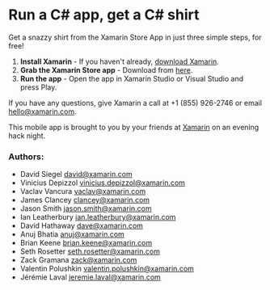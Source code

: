 Run a C# app, get a C# shirt
=============

Get a snazzy shirt from the Xamarin Store App in just three simple steps, for free!

1. __Install Xamarin__ - If you haven't already, [download Xamarin](http://www.xamarin.com/download).
2. __Grab the Xamarin Store app__ - Download from [here](https://github.com/xamarin/xamarin-store-app/archive/master.zip).
3. __Run the app__ - Open the app in Xamarin Studio or Visual Studio and press Play.

If you have any questions, give Xamarin a call at +1 (855) 926-2746 or email [hello@xamarin.com](mailto:hello@xamarin.com).


This mobile app is brought to you by your friends at [Xamarin](http://www.xamarin.com/) on an evening hack night.

### Authors:
- David Siegel <david@xamarin.com>
- Vinicius Depizzol <vinicius.depizzol@xamarin.com>
- Vaclav Vancura <vaclav@xamarin.com>
- James Clancey <clancey@xamarin.com>
- Jason Smith <jason.smith@xamarin.com>
- Ian Leatherbury <ian.leatherbury@xamarin.com>
- David Hathaway <dave@xamarin.com>
- Anuj Bhatia <anuj@xamarin.com>
- Brian Keene <brian.keene@xamarin.com>
- Seth Rosetter <seth.rosetter@xamarin.com>
- Zack Gramana <zack@xamarin.com>
- Valentin Polushkin <valentin.polushkin@xamarin.com>
- Jérémie Laval <jeremie.laval@xamarin.com>
